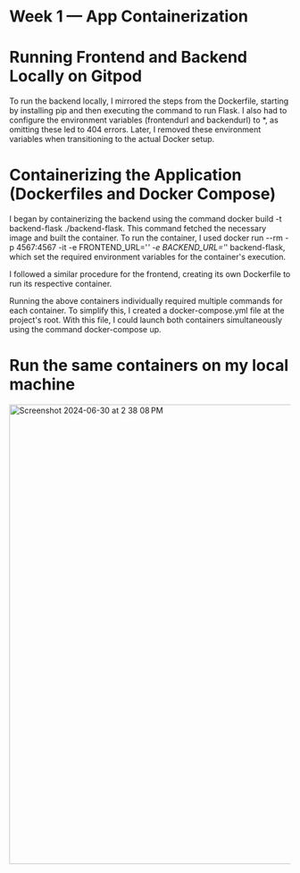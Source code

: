 # Week 1 — App Containerization
# Running Frontend and Backend Locally on Gitpod
To run the backend locally, I mirrored the steps from the Dockerfile, starting by installing pip and then executing the command to run Flask. I also had to configure the environment variables (frontendurl and backendurl) to *, as omitting these led to 404 errors. Later, I removed these environment variables when transitioning to the actual Docker setup.

# Containerizing the Application (Dockerfiles and Docker Compose)
I began by containerizing the backend using the command docker build -t backend-flask ./backend-flask. This command fetched the necessary image and built the container. To run the container, I used docker run --rm -p 4567:4567 -it -e FRONTEND_URL='*' -e BACKEND_URL='*' backend-flask, which set the required environment variables for the container's execution.

I followed a similar procedure for the frontend, creating its own Dockerfile to run its respective container.

Running the above containers individually required multiple commands for each container. To simplify this, I created a docker-compose.yml file at the project's root. With this file, I could launch both containers simultaneously using the command docker-compose up.

# Run the same containers on my local machine
<img width="823" alt="Screenshot 2024-06-30 at 2 38 08 PM" src="https://github.com/ThanhDatVu111/AWS_Project/assets/150296646/26df9c5f-951b-456e-8c71-733f9229e8a9">

